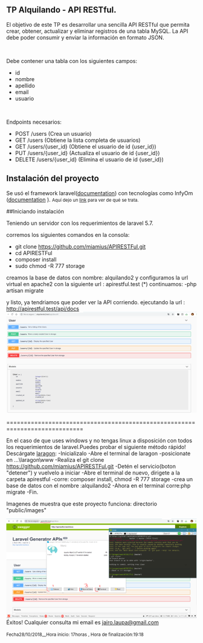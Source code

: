 ## TP Alquilando - API RESTful.

El objetivo de este TP es desarrollar una sencilla API RESTful que permita crear, obtener, actualizar y eliminar registros de una tabla MySQL. La API debe poder consumir y enviar la información en formato JSON.

<br>

Debe contener una tabla con los siguientes campos:
-	id
-	nombre
-	apellido
-	email
-	usuario

<br>

Endpoints necesarios:
-	POST /users (Crea un usuario)
-	GET /users (Obtiene la lista completa de usuarios)
-	GET /users/{user_id} (Obtiene el usuario de id {user_id})
-	PUT /users/{user_id} (Actualiza el usuario de id {user_id})
-	DELETE /users/{user_id} (Elimina el usuario de id {user_id})

## Instalación del proyecto

Se usó el framework laravel([documentation](https://laravel.com/docs)) con tecnologías como InfyOm ([documentation](http://labs.infyom.com/laravelgenerator/docs/5.7/introduction) ).
<small>Aquí dejo un [link](https://www.powtoon.com/online-presentation/cVOdUOilMHo/?mode=presentation) para ver de qué se trata. </small>

##Iniciando instalación

Teniendo un servidor con los requerimientos de laravel 5.7.

corremos los siguientes comandos en la consola:
- git clone https://github.com/miamius/APIRESTFul.git
- cd APIRESTFul
- composer install
- sudo chmod -R 777 storage

creamos la base de datos con nombre: alquilando2
y configuramos la url virtual en apache2 con la siguiente url : apirestful.test (*)
continuamos: 
-php artisan migrate

y listo, ya tendriamos que poder ver la API corriendo.
ejecutando la url : http://apirestful.test/api/docs
![Alt text](public/images/leer_Doc_Api.PNG?raw=true "Api Doc")

============================================================================

En el caso de que uses windows y no tengas linux a disposición con todos los requerimientos de laravel.Puedes probar el siguiente método rápido!
Descárgate [laragon](https://sourceforge.net/projects/laragon/):
-Inicializalo
-Abre el terminal de laragon
-posicionate en ...\laragon\www
-Realiza el git clone https://github.com/miamius/APIRESTFul.git
-Detén el servicio(boton "detener") y vuelvelo a iniciar
-Abre el terminal de nuevo, dirigete a la carpeta apirestful
-corre: composer install, chmod -R 777 storage
-crea un base de datos con el nombre :alquilando2
-Ahora en el terminal corre:php migrate
-Fin.

Imagenes de muestra que este proyecto funciona: directorio "public/images"

![Alt text](public/images/fin.PNG?raw=true "Fin")
Éxitos!
Cualquier consulta mi email es jairo.laupa@gmail.com

<small>Fecha28/10/2018__Hora inicio: 17horas , Hora de finalización:19:18</small>
